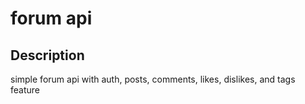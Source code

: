 # forum api

## Description

simple forum api with auth, posts, comments, likes, dislikes, and tags feature
